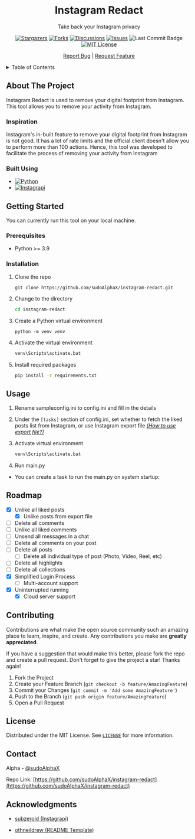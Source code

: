 
<div align="center">
  <a href="https://github.com/sudoAlphaX/instagram-redact">  </a>

<h1 align="center">Instagram Redact</h1>

  <p align="center">
    Take back your Instagram privacy

[![Stargazers][stars-badge]][stars-url]
[![Forks][forks-badge]][forks-url]
[![Discussions][discussions-badge]][discussions-url]
[![Issues][issues-badge]][issues-url]
![Last Commit Badge][last-commit-badge]
[![MIT License][license-badge]][license-url]

  </p>
    <p align="center">
    <a href="https://github.com/sudoAlphaX/instagram-redact"></a>
    <a href="https://github.com/sudoAlphaX/instagram-redact/issues">Report Bug</a>
    |
    <a href="https://github.com/sudoAlphaX/instagram-redact/discussions">Request Feature</a>
  </p>
</div>

<!-- TABLE OF CONTENTS -->
<details>
  <summary>Table of Contents</summary>
  <ol>
    <li>
      <a href="#about-the-project">About The Project</a>
      <ul>
        <li><a href="#inspiration">Inspiration</a></li>
        <li><a href="#built-using">Built using</a></li>
      </ul>
    </li>
    <li>
      <a href="#getting-started">Getting Started</a>
      <ul>
        <li><a href="#prerequisites">Prerequisites</a></li>
        <li><a href="#installation">Installation</a></li>
      </ul>
    </li>
    <li><a href="#usage">Usage</a></li>
    <li><a href="#roadmap">Roadmap</a></li>
    <li><a href="#contributing">Contributing</a></li>
    <li><a href="#license">License</a></li>
    <li><a href="#contact">Contact</a></li>
    <li><a href="#acknowledgments">Acknowledgments</a></li>
  </ol>
</details>

## About The Project

Instagram Redact is used to remove your digital footprint from Instagram. This tool allows you to remove your activity from Instagram.

### Inspiration

Instagram's in-built feature to remove your digital footprint from Instagram is not good. It has a lot of rate limits and the official client doesn't allow you to perform more than 100 actions.
Hence, this tool was developed to facilitate the process of removing your activity from Instagram

### Built Using

* [![Python][python-badge]][python-url]
* [![Instagrapi][instagrapi-badge]][instagrapi-url]

## Getting Started

You can currently run this tool on your local machine.

### Prerequisites

* Python >= 3.9

### Installation

1. Clone the repo

   ```
   git clone https://github.com/sudoAlphaX/instagram-redact.git
   ```

2. Change to the directory

    ```sh
    cd instagram-redact
    ```

3. Create a Python virtual environment

    ```
    python -m venv venv
    ```

4. Activate the virtual environment

    ```sh
    venv\Scripts\activate.bat
    ```

5. Install required packages

    ```sh
    pip install -r requirements.txt
    ```

## Usage

1. Rename sampleconfig.ini to config.ini and fill in the details

2. Under the `[tasks]` section of config.ini, set whether to fetch the liked posts list from Instagram, or use Instagram export file _[(How to use export file?)](https://github.com/sudoalphax/instagram-redact/blob/main/handlers/README.md)_

3. Activate virtual environment

    ```sh
    venv\Scripts\activate.bat
    ```

4. Run main.py

* You can create a task to run the main.py on system startup:

## Roadmap

* [x] Unlike all liked posts
  * [x] Unlike posts from export file
* [ ] Delete all comments
* [ ] Unlike all liked comments
* [ ] Unsend all messages in a chat
* [ ] Delete all comments on your post
* [ ] Delete all posts
  * [ ] Delete all individual type of post (Photo, Video, Reel, etc)
* [ ] Delete all highlights
* [ ] Delete all collections
* [X] Simplified Login Process
  * [ ] Multi-account support
* [x] Uninterrupted running
  * [x] Cloud server support

<!-- CONTRIBUTING -->
## Contributing

Contributions are what make the open source community such an amazing place to learn, inspire, and create. Any contributions you make are **greatly appreciated**.

If you have a suggestion that would make this better, please fork the repo and create a pull request.
Don't forget to give the project a star! Thanks again!

1. Fork the Project
2. Create your Feature Branch (`git checkout -b feature/AmazingFeature`)
3. Commit your Changes (`git commit -m 'Add some AmazingFeature'`)
4. Push to the Branch (`git push origin feature/AmazingFeature`)
5. Open a Pull Request

## License

Distributed under the MIT License. See [`LICENSE`](https://github.com/sudoAlphaX/instagram-redact/blob/main/LICENSE) for more information.

## Contact

Alpha - [@sudoAlphaX](https://twitter.com/sudoAlphaX)

Repo Link: [https://github.com/sudoAlphaX/instagram-redact](https://github.com/sudoAlphaX/instagram-redact)

## Acknowledgments

* [subzeroid (Instagrapi)](https://github.com/subzeroid/instagrapi)

* [othneildrew (README Template)](https://github.com/othneildrew/Best-README-Template)

<!-- MARKDOWN LINKS & IMAGES -->
[forks-badge]: https://img.shields.io/github/forks/sudoalphax/instagram-redact
[forks-url]: https://github.com/sudoalphax/instagram-redact/network/members
[stars-badge]: https://img.shields.io/github/stars/sudoalphax/instagram-redact
[stars-url]: https://github.com/sudoalphax/instagram-redact/stargazers
[last-commit-badge]: https://img.shields.io/github/last-commit/sudoalphax/instagram-redact/main
[issues-badge]: https://img.shields.io/github/issues/sudoalphax/instagram-redact
[issues-url]: https://github.com/sudoalphax/instagram-redact/issues
[discussions-badge]: https://img.shields.io/github/discussions/sudoalphax/instagram-redact
[discussions-url]: https://github.com/sudoalphax/instagram-redact/discussions
[python-badge]: https://img.shields.io/badge/Python-blue?logo=python&logoColor=yellow
[python-url]: https://www.python.org/
[instagrapi-badge]: https://img.shields.io/badge/Instagrapi-pink?logo=instagram
[instagrapi-url]: https://github.com/subzeroid/instagrapi
[license-badge]: https://img.shields.io/github/license/sudoalphax/instagram-redact
[license-url]: https://github.com/sudoAlphaX/instagram-redact/blob/main/LICENSE
